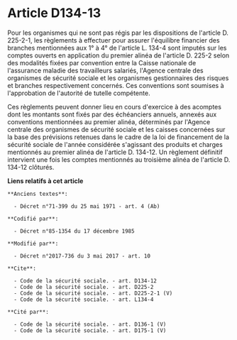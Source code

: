 # Article D134-13

Pour les organismes qui ne sont pas régis par les dispositions de l'article D. 225-2-1, les règlements à effectuer pour
assurer l'équilibre financier des branches mentionnées aux 1° à 4° de l'article L. 134-4 sont imputés sur les comptes ouverts
en application du premier alinéa de l'article D. 225-2 selon des modalités fixées par convention entre la Caisse nationale de
l'assurance maladie des travailleurs salariés, l'Agence centrale des organismes de sécurité sociale et les organismes
gestionnaires des risques et branches respectivement concernés. Ces conventions sont soumises à l'approbation de l'autorité
de tutelle compétente. 

Ces règlements peuvent donner lieu en cours d'exercice à des acomptes dont les montants sont fixés par des échéanciers
annuels, annexés aux conventions mentionnées au premier alinéa, déterminés par l'Agence centrale des organismes de sécurité
sociale et les caisses concernées sur la base des prévisions retenues dans le cadre de la loi de financement de la sécurité
sociale de l'année considérée s'agissant des produits et charges mentionnés au premier alinéa de l'article D. 134-12. Un
règlement définitif intervient une fois les comptes mentionnés au troisième alinéa de l'article D. 134-12 clôturés.

**Liens relatifs à cet article**

	**Anciens textes**:

	  - Décret n°71-399 du 25 mai 1971 - art. 4 (Ab)

	**Codifié par**:

	  - Décret n°85-1354 du 17 décembre 1985

	**Modifié par**:

	  - Décret n°2017-736 du 3 mai 2017 - art. 10

	**Cite**:

	  - Code de la sécurité sociale. - art. D134-12
	  - Code de la sécurité sociale. - art. D225-2
	  - Code de la sécurité sociale. - art. D225-2-1 (V)
	  - Code de la sécurité sociale. - art. L134-4

	**Cité par**:

	  - Code de la sécurité sociale. - art. D136-1 (V)
	  - Code de la sécurité sociale. - art. D175-1 (V)
